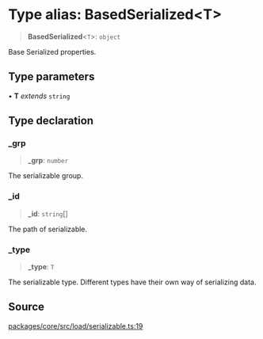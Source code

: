 # Type alias: BasedSerialized\<T\>

> **BasedSerialized**\<`T`\>: `object`

Base Serialized properties.

## Type parameters

• **T** *extends* `string`

## Type declaration

### \_grp

> **\_grp**: `number`

The serializable group.

### \_id

> **\_id**: `string`[]

The path of serializable.

### \_type

> **\_type**: `T`

The serializable type. Different types have their own way of serializing data.

## Source

[packages/core/src/load/serializable.ts:19](https://github.com/VictorS67/encre/blob/c09849eb59af073bf23be826a912f2ba4f635f93/packages/core/src/load/serializable.ts#L19)

